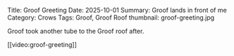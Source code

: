 Title: Groof Greeting
Date: 2025-10-01
Summary: Groof lands in front of me
Category: Crows
Tags: Groof, Groof Roof
thumbnail: groof-greeting.jpg

Groof took another tube to the Groof roof after.

[[video:groof-greeting]]
